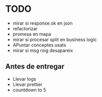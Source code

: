 # TODO

- mirar si response.ok en json
- refactorizar
- promesa en mapa
- mirar si procesar split en business logic
- APuntar conceptes usats
- mirar si msg roig desapareix

## Antes de entregar

- Llevar logs
- Llevar prettier
- countdown to 5
